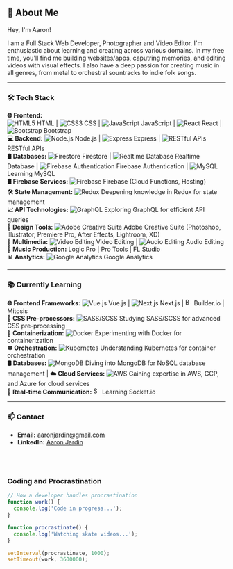 ## 🌟 About Me

Hey, I'm Aaron!

I am a Full Stack Web Developer, Photographer and Video Editor. I'm enthusiastic about learning and creating across various domains. In my free time, you'll find me building websites/apps, caputring memories, and editing videos with visual effects. I also have a deep passion for creating music in all genres, from metal to orchestral sountracks to indie folk songs.

---

<h3>🛠 Tech Stack</h3>

**🌐 Frontend:** <br>
![HTML5](https://img.icons8.com/color/16/000000/html-5.png) HTML | ![CSS3](https://img.icons8.com/color/16/000000/css3.png) CSS | ![JavaScript](https://img.icons8.com/color/16/000000/javascript.png) JavaScript | ![React](https://img.icons8.com/color/16/000000/react-native.png) React | ![Bootstrap](https://img.icons8.com/color/16/000000/bootstrap.png) Bootstrap <br/>
**💻 Backend:** ![Node.js](https://img.icons8.com/color/16/000000/nodejs.png) Node.js | ![Express](https://img.icons8.com/ios/16/000000/express-js.png) Express | ![RESTful APIs](https://img.icons8.com/color/16/000000/api-settings.png) RESTful APIs  
**🛢 Databases:** ![Firestore](https://img.icons8.com/color/16/000000/google-firebase-console.png) Firestore | ![Realtime Database](https://img.icons8.com/color/16/000000/google-firebase-console.png) Realtime Database | ![Firebase Authentication](https://img.icons8.com/color/16/000000/google-firebase-console.png) Firebase Authentication  | ![MySQL](https://img.icons8.com/color/16/000000/mysql-logo.png) Learning MySQL  
**🛢 Firebase Services:** ![Firebase](https://img.icons8.com/color/16/000000/google-firebase-console.png) Firebase (Cloud Functions, Hosting)  
**🛠 State Management:** ![Redux](https://img.icons8.com/color/16/000000/redux.png) Deepening knowledge in Redux for state management  
**📈 API Technologies:** ![GraphQL](https://img.icons8.com/color/16/000000/graphql.png) Exploring GraphQL for efficient API queries  
**🎨 Design Tools:** ![Adobe Creative Suite](https://img.icons8.com/color/16/000000/adobe-creative-cloud.png) Adobe Creative Suite (Photoshop, Illustrator, Premiere Pro, After Effects, Lightroom, XD)  
**🎥 Multimedia:** ![Video Editing](https://img.icons8.com/color/16/000000/video-editing.png) Video Editing | ![Audio Editing](https://img.icons8.com/color/16/000000/audio-wave.png) Audio Editing  
**🎸 Music Production:** Logic Pro |  Pro Tools | FL Studio  
**📊 Analytics:** ![Google Analytics](https://img.icons8.com/color/16/000000/google-analytics.png) Google Analytics  

---

<h3>📚 Currently Learning</h3>

**🌐 Frontend Frameworks:** ![Vue.js](https://img.icons8.com/color/16/000000/vue-js.png) Vue.js | ![Next.js](https://img.icons8.com/fluency/16/000000/nextjs.png) Next.js | <img src="https://api.iconify.design/logos/builder-io-icon.svg" alt="Builder.io" width="16" height="16"> Builder.io | Mitosis  
**🎨 CSS Pre-processors:** ![SASS/SCSS](https://img.icons8.com/color/16/000000/sass.png) Studying SASS/SCSS for advanced CSS pre-processing  
**🐳 Containerization:** ![Docker](https://img.icons8.com/color/16/000000/docker.png) Experimenting with Docker for containerization  
**☸️ Orchestration:** ![Kubernetes](https://img.icons8.com/color/16/000000/kubernetes.png) Understanding Kubernetes for container orchestration  
**🛢 Databases:** ![MongoDB](https://img.icons8.com/color/16/000000/mongodb.png) Diving into MongoDB for NoSQL database management | 
**☁️ Cloud Services:** ![AWS](https://img.icons8.com/color/16/000000/amazon-web-services.png) Gaining expertise in AWS, GCP, and Azure for cloud services  
**🔌 Real-time Communication:** <img src="https://www.vectorlogo.zone/logos/socketio/socketio-icon.svg" alt="Socket.io" width="16" height="16"> Learning Socket.io

---

<h3>📫 Contact</h3>

- **Email:** [aaronjardin@gmail.com](mailto:aaronjardin@gmail.com)
- **LinkedIn:** [Aaron Jardin](https://www.linkedin.com/in/aaronjardin/)

</br></br>
##### <h3> Coding and Procrastination </h3> 

```javascript
// How a developer handles procrastination
function work() {
  console.log('Code in progress...');
}

function procrastinate() {
  console.log('Watching skate videos...');
}

setInterval(procrastinate, 1000);
setTimeout(work, 3600000);
